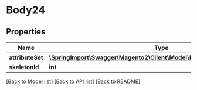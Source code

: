 # Body24

## Properties
Name | Type | Description | Notes
------------ | ------------- | ------------- | -------------
**attributeSet** | [**\SpringImport\Swagger\Magento2\Client\Model\EavDataAttributeSetInterface**](EavDataAttributeSetInterface.md) |  | 
**skeletonId** | **int** |  | 

[[Back to Model list]](../README.md#documentation-for-models) [[Back to API list]](../README.md#documentation-for-api-endpoints) [[Back to README]](../README.md)



